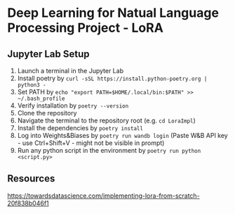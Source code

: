# Deep Learning for Natual Language Processing Project - LoRA

## Jupyter Lab Setup
1. Launch a terminal in the Jupyter Lab
2. Install poetry by `curl -sSL https://install.python-poetry.org | python3 -`
3. Set PATH by `echo "export PATH=$HOME/.local/bin:$PATH" >> ~/.bash_profile`
4. Verify installation by `poetry --version`
5. Clone the repository 
6. Navigate the terminal to the repository root (e.g. `cd LoraImpl`)
7. Install the dependencies by `poetry install`
8. Log into Weights&Biases by `poetry run wandb login` (Paste W&B API key - use Ctrl+Shift+V - might not be visible in prompt)
9. Run any python script in the environment by `poetry run python <script.py>`

## Resources
https://towardsdatascience.com/implementing-lora-from-scratch-20f838b046f1
